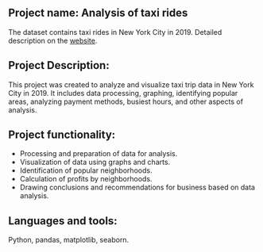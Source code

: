 ## Project name: Analysis of taxi rides
The dataset contains taxi rides in New York City in 2019. Detailed description on the [website](https://www.nyc.gov/site/tlc/about/tlc-trip-record-data.page).

## Project Description:
This project was created to analyze and visualize taxi trip data in New York City in 2019. It includes data processing, graphing, identifying popular areas, analyzing payment methods, busiest hours, and other aspects of analysis.

## Project functionality:

- Processing and preparation of data for analysis.
- Visualization of data using graphs and charts.
- Identification of popular neighborhoods.
- Calculation of profits by neighborhoods.
- Drawing conclusions and recommendations for business based on data analysis.

## Languages and tools: 
Python, pandas, matplotlib, seaborn.
